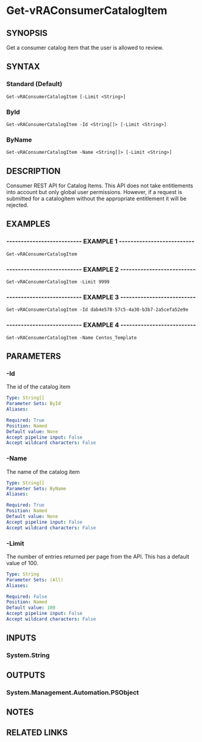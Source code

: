 # Get-vRAConsumerCatalogItem

## SYNOPSIS
Get a consumer catalog item that the user is allowed to review.

## SYNTAX

### Standard (Default)
```
Get-vRAConsumerCatalogItem [-Limit <String>]
```

### ById
```
Get-vRAConsumerCatalogItem -Id <String[]> [-Limit <String>]
```

### ByName
```
Get-vRAConsumerCatalogItem -Name <String[]> [-Limit <String>]
```

## DESCRIPTION
Consumer REST API for Catalog Items.
This API does not take entitlements into account but only global user permissions.
However, if a request is submitted for a catalogitem without the appropriate entitlement it will be rejected.

## EXAMPLES

### -------------------------- EXAMPLE 1 --------------------------
```
Get-vRAConsumerCatalogItem
```

### -------------------------- EXAMPLE 2 --------------------------
```
Get-vRAConsumerCatalogItem -Limit 9999
```

### -------------------------- EXAMPLE 3 --------------------------
```
Get-vRAConsumerCatalogItem -Id dab4e578-57c5-4a30-b3b7-2a5cefa52e9e
```

### -------------------------- EXAMPLE 4 --------------------------
```
Get-vRAConsumerCatalogItem -Name Centos_Template
```

## PARAMETERS

### -Id
The id of the catalog item

```yaml
Type: String[]
Parameter Sets: ById
Aliases: 

Required: True
Position: Named
Default value: None
Accept pipeline input: False
Accept wildcard characters: False
```

### -Name
The name of the catalog item

```yaml
Type: String[]
Parameter Sets: ByName
Aliases: 

Required: True
Position: Named
Default value: None
Accept pipeline input: False
Accept wildcard characters: False
```

### -Limit
The number of entries returned per page from the API.
This has a default value of 100.

```yaml
Type: String
Parameter Sets: (All)
Aliases: 

Required: False
Position: Named
Default value: 100
Accept pipeline input: False
Accept wildcard characters: False
```

## INPUTS

### System.String

## OUTPUTS

### System.Management.Automation.PSObject

## NOTES

## RELATED LINKS

